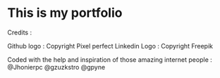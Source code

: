 # This is my portfolio

Credits :

Github logo : Copyright Pixel perfect
Linkedin Logo : Copyright Freepik

Coded with the help and inspiration of those amazing internet people :
@Jhonierpc
@gzuzkstro
@gpyne
